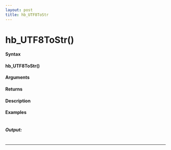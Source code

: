 ```yaml
---
layout: post
title: hb_UTF8ToStr
---
```


# hb_UTF8ToStr()


#### Syntax

#### hb_UTF8ToStr()

#### Arguments

#### Returns

#### Description

#### Examples

```

```

##### Output:

```

```

---